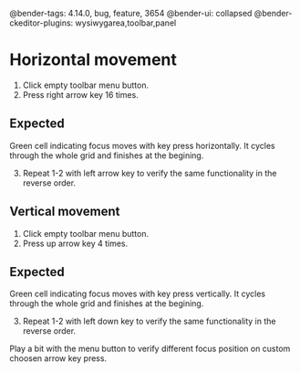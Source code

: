 @bender-tags: 4.14.0, bug, feature, 3654
@bender-ui: collapsed
@bender-ckeditor-plugins: wysiwygarea,toolbar,panel

# Horizontal movement

1. Click empty toolbar menu button.
2. Press right arrow key 16 times.

## Expected

Green cell indicating focus moves with key press horizontally. It cycles through the whole grid and finishes at the begining.

3. Repeat 1-2 with left arrow key to verify the same functionality in the reverse order.

## Vertical movement

1. Click empty toolbar menu button.
2. Press up arrow key 4 times.

## Expected

Green cell indicating focus moves with key press vertically. It cycles through the whole grid and finishes at the begining.

3. Repeat 1-2 with left down key to verify the same functionality in the reverse order.


Play a bit with the menu button to verify different focus position on custom choosen arrow key press.
